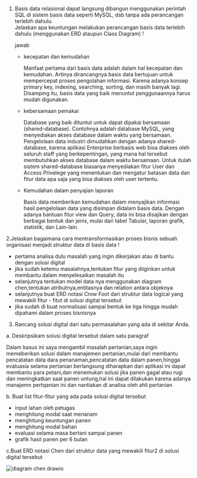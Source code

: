 1. Basis data relasional dapat langsung dibangun menggunakan perintah SQL di sistem basis data seperti MySQL, dsb tanpa ada perancangan terlebih dahulu.  
   Jelaskan apa keuntungan melakukan perancangan basis data terlebih dahulu (menggunakan ERD ataupun Class Diagram) !
  
   jawab 
   - kecepatan dan kemudahan 
     
     Manfaat pertama dari basis data adalah dalam hal kecepatan dan kemudahan. Artinya dirancangnya basis data bertujuan untuk mempercepat proses pengolahan informasi. Karena adanya konsep primary key, indexing, searching, sorting, dan masih banyak lagi. Disamping itu, basis data yang baik menuntut penggunaannya harus mudah digunakan.
     
    - kebersamaan pemakai 
    
      Database yang baik dituntut untuk dapat dipakai bersamaan (shared-database). Contohnya adalah database MySQL, yang menyediakan akses database dalam waktu yang bersamaan. Pengelolaan data industri dimudahkan dengan adanya shared-database, karena aplikasi Enterprise berbasis web bisa diakses oleh seluruh staff yang berkepentingan, yang mana hal tersebut membutuhkan akses database dalam waktu bersamaan. Untuk itulah sistem shared-database biasanya menyediakan fitur User dan Access Privelege yang menentukan dan mengatur batasan data dan fitur data apa saja yang bisa diakses oleh user tertentu.
   
   - Kemudahan dalam penyajian laporan 
   
     Basis data memberikan kemudahan dalam menyajikan informasi hasil pengelolaan data yang disimpan didalam basis data. Dengan adanya bantuan fitur view dan Query, data ini bisa disajikan dengan berbagai bentuk dan jenis, mulai dari tabel Tabular, laporan grafik, statistik, dan Lain-lain.
 
2.Jelaskan bagaimana cara mentransformasikan proses bisnis sebuah organisasi menjadi struktur data di basis data !

  - pertama analisa dulu masalah yang ingin dikerjakan atau di bantu dengan solusi digital 
  - jika sudah ketemu masalahnya,tentukan fitur yang diiginkan untuk membantu dalam menyelesaikan masalah itu 
  - selanjutnya tentukan model data nya menggunakan diagram chen,tentukan atributnya,entitasnya dan relation antara objeknya 
  - selanjutnya buat ERD notasi Crow Foot dari struktur data logical yang mewakili fitur - fitut di solusi digital tersebut
  - jika sudah di buat normalisasi sampai bentuk ke tiga hingga mudah dipahami dalam proses bisnisnya 


3. Rancang solusi digital dari satu permasalahan yang ada di sekitar Anda.  

  a. Deskripsikam solusi digital tersebut dalam satu paragraf 
  
  Dalam kasus ini saya mengambil masalah pertanian,saya ingin memeberikan solusi dalam manajemen pertanian,mulai dari membantu pencatatan data dara penanaman,pencatatan data dalam panen,hingga evaluasia selama pertanian berlangsung diharapkan dari aplikasi ini dapat membantu para petani,dan menemukan solusi jika panen gagal atau rugi dan meningkatkan saat panen untung,hal ini dapat dilakukan karena adanya manajemn pertqanian ini dan nantiakan di analisa oleh ahli pertanian 
  
  b. Buat list fitur-fitur yang ada pada solusi digital tersebut 
   
   - input lahan oleh petugas 
   - menghitung modal saat menanam 
   - menghitung keuntungan panen 
   - menghitung modal bahan
   - evaluasi selama masa bertani sampai panen 
   - grafik hasil panen per 6 bulan 
   
   c.Buat ERD notasi Chen dari struktur data yang mewakili fitur2 di solusi digital tersebut
   
   ![diagram chen drawio](https://user-images.githubusercontent.com/100655814/164355030-907f1edf-92b1-4db2-955e-d361981b71da.png)

    
  
  
